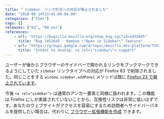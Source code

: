 ```yaml
---
title: "`sidebar` リンク形式への対応が廃止されました"
date: "2018-08-14T23:45:00-04:00"
categories: ["html"]
tags: []
releases: ["63", "68-esr"]
references:
    - url: "https://bugzilla.mozilla.org/show_bug.cgi?id=1452645"
      title: "Bug 1452645 - Remove \"Open in Sidebar\" feature"
    - url: "https://groups.google.com/d/topic/mozilla.dev.platform/7YXZLzvq6Qg/discussion"
      title: "Intent to Unship: <a rel=\"sidebar\"> support"
---
```

ユーザーが後からブラウザーのサイドバーで開かれるリンクをブックマークできるようにしていた `sidebar` リンクタイプへの対応が Firefox 63 で削除されました。同じことをする `window.sidebar.addPanel` メソッドは既に [Firefox 23 で廃止されています](https://www.fxsitecompat.dev/ja/docs/2013/ability-to-add-a-sidebar-panel-has-been-dropped/)。

今後 `<a rel="sidebar">` は通常のアンカー要素と同様に扱われます。この機能は Firefox にしか実装されていないことから、互換性リスクは非常に低いはずです。あなたのウェブサイトがアクセスを容易にするため訪問者へサイドバーパネルを提供したい場合は、代わりに [ブラウザー拡張機能を作成](https://developer.mozilla.org/docs/Mozilla/Add-ons/WebExtensions/user_interface/Sidebars) できます。
